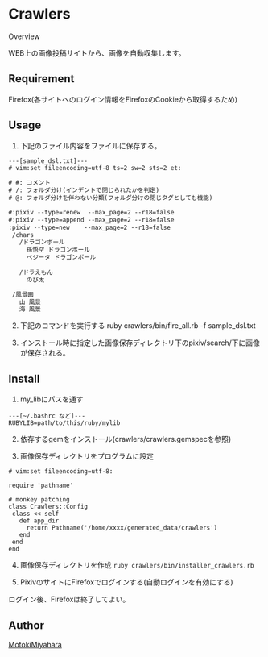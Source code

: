 Crawlers
====

Overview

WEB上の画像投稿サイトから、画像を自動収集します。

## Requirement
Firefox(各サイトへのログイン情報をFirefoxのCookieから取得するため)

## Usage
1. 下記のファイル内容をファイルに保存する。

  ```sample_dsl.txt
  ---[sample_dsl.txt]---
  # vim:set fileencoding=utf-8 ts=2 sw=2 sts=2 et:

  # #: コメント
  # /: フォルダ分け(インデントで閉じられたかを判定)
  # @: フォルダ分けを伴わない分類(フォルダ分けの閉じタグとしても機能)

  #:pixiv --type=renew  --max_page=2 --r18=false
  #:pixiv --type=append --max_page=2 --r18=false
  :pixiv --type=new    --max_page=2 --r18=false
   /chars
     /ドラゴンボール
       孫悟空 ドラゴンボール
       ベジータ ドラゴンボール
     
     /ドラえもん
       のび太

   /風景画
     山 風景
     海 風景
  ```

2. 下記のコマンドを実行する
          ruby crawlers/bin/fire_all.rb -f sample_dsl.txt

3.  インストール時に指定した画像保存ディレクトリ下のpixiv/search/下に画像が保存される。


## Install
1. my_libにパスを通す

  ```
  ---[~/.bashrc など]---
  RUBYLIB=path/to/this/ruby/mylib
  ```

2. 依存するgemをインストール(crawlers/crawlers.gemspecを参照)

3. 画像保存ディレクトリをプログラムに設定
  ```
  # vim:set fileencoding=utf-8:

  require 'pathname'

  # monkey patching
  class Crawlers::Config
   class << self
     def app_dir
       return Pathname('/home/xxxx/generated_data/crawlers')
     end
   end
  end
  ```

    
4. 画像保存ディレクトリを作成
`ruby crawlers/bin/installer_crawlers.rb`

5. PixivのサイトにFirefoxでログインする(自動ログインを有効にする)

  ログイン後、Firefoxは終了してよい。

## Author
[MotokiMiyahara](https://github.com/MotokiMiyahara/)

